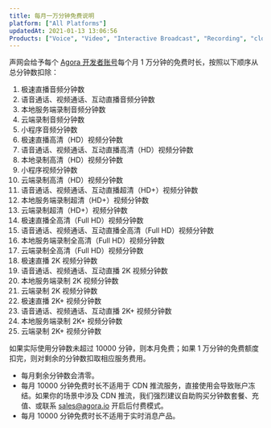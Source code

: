 ```yaml
---
title: 每月一万分钟免费说明
platform: ["All Platforms"]
updatedAt: 2021-01-13 13:06:56
Products: ["Voice", "Video", "Interactive Broadcast", "Recording", "cloud-recording"]
---
```


声网会给予每个 [Agora 开发者账号](https://console.agora.io/)每个月 1 万分钟的免费时长，按照以下顺序从总分钟数扣除：

1. 极速直播音频分钟数
2. 语音通话、视频通话、互动直播音频分钟数
3. 本地服务端录制音频分钟数
4. 云端录制音频分钟数
5. 小程序音频分钟数
6. 极速直播高清（HD）视频分钟数
7. 语音通话、视频通话、互动直播高清（HD）视频分钟数
8. 本地录制高清（HD）视频分钟数
9. 小程序视频分钟数
10. 云端录制高清（HD）视频分钟数
11. 语音通话、视频通话、互动直播超清（HD+）视频分钟数
12. 本地服务端录制超清（HD+）视频分钟数
13. 云端录制超清（HD+）视频分钟数
14. 极速直播全高清（Full HD）视频分钟数
15. 语音通话、视频通话、互动直播全高清（Full HD）视频分钟数
16. 本地服务端录制全高清（Full HD）视频分钟数
17. 云端录制全高清（Full HD）视频分钟数
18. 极速直播 2K 视频分钟数
19. 语音通话、视频通话、互动直播 2K 视频分钟数
20. 本地服务端录制 2K 视频分钟数
21. 云端录制 2K 视频分钟数
22. 极速直播 2K+ 视频分钟数
23. 语音通话、视频通话、互动直播 2K+ 视频分钟数
24. 本地服务端录制 2K+ 视频分钟数
25. 云端录制 2K+ 视频分钟数

如果实际使用分钟数未超过 10000 分钟，则本月免费；如果 1 万分钟的免费额度扣完，则对剩余的分钟数扣取相应服务费用。

<div class="alert note">
	<ul>
		<li>每月剩余分钟数会清零。</li>
		<li>每月 10000 分钟免费时长不适用于 CDN 推流服务，直接使用会导致账户冻结。如果你的场景中涉及 CDN 推流，我们强烈建议自助购买分钟数套餐、充值、或联系 <a href="mailto:sales@agora.io">sales@agora.io</a> 开启后付费模式。</li>
		<li>每月 10000 分钟免费时长不适用于实时消息产品。</li>
	</ul>
	</div>
